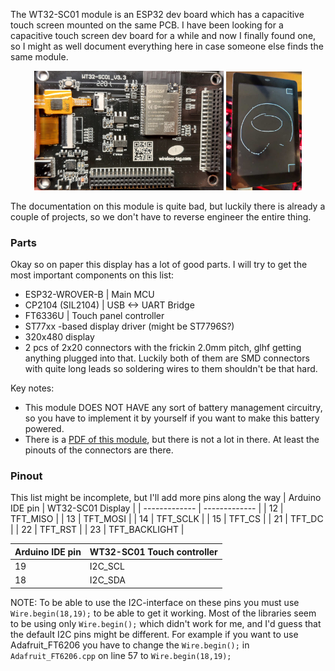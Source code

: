 The WT32-SC01 module is an ESP32 dev board which has a capacitive touch screen mounted on the same PCB.
I have been looking for a capacitive touch screen dev board for a while and now I finally found one, so I might as well document everything here
in case someone else finds the same module.

<p align="middle">
  <img src="Images/WT32-SC01-BACK.jpeg" width="60%" title="Front side of the module"/>
  <img src="Images/WT32-SC01-Front.jpeg" width="24%" title="Front side of the module"/>
</p>

The documentation on this module is quite bad, but luckily there is already a couple of projects, so we don't have to reverse engineer the entire thing.

### Parts
Okay so on paper this display has a lot of good parts. I will try to get the most important components on this list:
* ESP32-WROVER-B | Main MCU
* CP2104 (SIL2104) | USB <-> UART Bridge
* FT6336U | Touch panel controller
* ST77xx -based display driver (might be ST7796S?)
* 320x480 display
* 2 pcs of 2x20 connectors with the frickin 2.0mm pitch, glhf getting anything plugged into that. Luckily both of them are SMD connectors with quite long leads so soldering wires to them shouldn't be that hard.

Key notes:
* This module DOES NOT HAVE any sort of battery management circuitry, so you have to implement it by yourself if you want to make this battery powered.
* There is a [PDF of this module](http://myosuploads3.banggood.com/products/20220111/20220111020446WT32-SC01DataSheetV3.3.pdf), but there is not a lot in there. At least the pinouts of the connectors are there.

### Pinout
This list might be incomplete, but I'll add more pins along the way
| Arduino IDE pin   | WT32-SC01 Display |
| ------------- | ------------- |
| 12 | TFT_MISO |
| 13  | TFT_MOSI |
| 14 | TFT_SCLK |
| 15  | TFT_CS |
| 21  | TFT_DC |
| 22 | TFT_RST |
| 23  | TFT_BACKLIGHT |

| Arduino IDE pin   | WT32-SC01 Touch controller |
| ------------- | ------------- |
| 19 | I2C_SCL |
| 18  | I2C_SDA |

NOTE: To be able to use the I2C-interface on these pins you must use
```Wire.begin(18,19);``` to be able to get it working. Most of the libraries seem to be using only ```Wire.begin();``` which didn't work for me, and I'd guess that the default I2C pins might be different.
For example if you want to use Adafruit_FT6206 you have to change the ```Wire.begin();``` in ```Adafruit_FT6206.cpp``` on line 57 to ```Wire.begin(18,19);```

